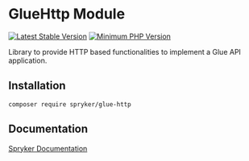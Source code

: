 # GlueHttp Module
[![Latest Stable Version](https://poser.pugx.org/spryker/glue-http/v/stable.svg)](https://packagist.org/packages/spryker/glue-http)
[![Minimum PHP Version](https://img.shields.io/badge/php-%3E%3D%207.4-8892BF.svg)](https://php.net/)

Library to provide HTTP based functionalities to implement a Glue API application.

## Installation

```
composer require spryker/glue-http
```

## Documentation

[Spryker Documentation](https://docs.spryker.com)

